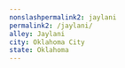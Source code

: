 ```yaml
---
﻿nonslashpermalink2: jaylani
permalink2: /jaylani/
alley: Jaylani
city: Oklahoma City
state: Oklahoma
---
```

